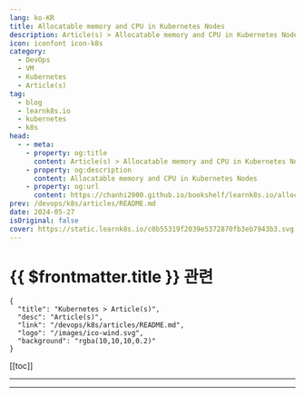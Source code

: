 ```yaml
---
lang: ko-KR
title: Allocatable memory and CPU in Kubernetes Nodes
description: Article(s) > Allocatable memory and CPU in Kubernetes Nodes
icon: iconfont icon-k8s
category:
  - DevOps
  - VM
  - Kubernetes
  - Article(s)
tag:
  - blog
  - learnk8s.io
  - kubernetes
  - k8s
head:
  - - meta:
    - property: og:title
      content: Article(s) > Allocatable memory and CPU in Kubernetes Nodes
    - property: og:description
      content: Allocatable memory and CPU in Kubernetes Nodes
    - property: og:url
      content: https://chanhi2000.github.io/bookshelf/learnk8s.io/allocatable-resources.html
prev: /devops/k8s/articles/README.md
date: 2024-05-27
isOriginal: false
cover: https://static.learnk8s.io/c0b55319f2039e5372870fb3eb7943b3.svg
---
```


# {{ $frontmatter.title }} 관련

```component VPCard
{
  "title": "Kubernetes > Article(s)",
  "desc": "Article(s)",
  "link": "/devops/k8s/articles/README.md",
  "logo": "/images/ico-wind.svg",
  "background": "rgba(10,10,10,0.2)"
}
```

[[toc]]

---

<SiteInfo
  name="Allocatable memory and CPU in Kubernetes Nodes"
  desc="Pods deployed in your Kubernetes cluster consume resources such as memory, CPU and storage. However, not all resources in a Node can be used to run Pods."
  url="https://learnk8s.io/allocatable-resources"
  logo="https://static.learnk8s.io/f7e5160d4744cf05c46161170b5c11c9.svg"
  preview="https://static.learnk8s.io/c0b55319f2039e5372870fb3eb7943b3.svg"/>

<!-- TODO: 작성 -->

---

<TagLinks />
